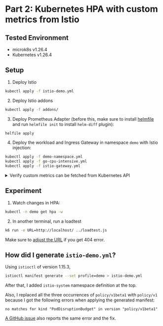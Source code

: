 # Part 2: Kubernetes HPA with custom metrics from Istio

## Tested Environment

* microk8s v1.26.4
* Kubernetes v1.26.4


## Setup

1. Deploy Istio
```sh
kubectl apply -f istio-demo.yml
```

2. Deploy Istio addons
```sh
kubectl apply -f addons/
```

3. Deploy Prometheus Adapter (before this, make sure to install [helmfile](https://github.com/helmfile/helmfile) and run `helmfile init` to install `helm-diff` plugin):
```sh
helfile apply
```

4. Deploy the workload and Ingress Gateway in namespace `demo` with Istio injection:
```sh
kubectl apply -f demo-namespace.yml
kubectl apply -f go-cpu-intensive.yml
kubectl apply -f istio-gateway.yml
```

<details>
<summary> Verify custom metrics can be fetched from Kubernetes API </summary>

1. `requests_per_second`
```sh
kubectl get --raw /apis/custom.metrics.k8s.io/v1beta1/namespaces/demo/services/go-cpu-intensive/requests_per_second
```

The output should look like:
```json
{
  "kind": "MetricValueList",
  "apiVersion": "custom.metrics.k8s.io/v1beta1",
  "metadata": {},
  "items": [
    {
      "describedObject": {
        "kind": "Service",
        "namespace": "demo",
        "name": "go-cpu-intensive",
        "apiVersion": "/v1"
      },
      "metricName": "requests_per_second",
      "timestamp": "2023-06-04T02:26:01Z",
      "value": "3171m",
      "selector": null
    }
  ]
}
```

2. `request_duration_seconds_90tile`
```sh
kubectl get --raw /apis/custom.metrics.k8s.io/v1beta1/namespaces/demo/deployments/go-cpu-intensive/request_duration_seconds_90tile
```

The output should look like:
```json
{
  "kind": "MetricValueList",
  "apiVersion": "custom.metrics.k8s.io/v1beta1",
  "metadata": {},
  "items": [
    {
      "describedObject": {
        "kind": "Deployment",
        "namespace": "demo",
        "name": "go-cpu-intensive",
        "apiVersion": "apps/v1"
      },
      "metricName": "request_duration_seconds_90tile",
      "timestamp": "2023-06-04T02:25:15Z",
      "value": "0",
      "selector": null
    }
  ]
}
```

</details>


## Experiment

1. Watch changes in HPA:
```sh
kubectl -n demo get hpa -w
```

2. In another terminal, run a loadtest
```sh
k6 run -e URL=http://localhost/ ../loadtest.js
```
Make sure to [adjust the URL](https://github.com/ryojp/istio-observability#curl-localhost-hangs) if you get 404 error.


## How did I generate `istio-demo.yml`?

Using `istioctl` of version 1.15.3,
```sh
istioctl manifest generate --set profile=demo > istio-demo.yml
```

After that, I added `istio-system` namespace definition at the top.

Also, I replaced all the three occurrences of `policy/v1beta1` with `policy/v1` because I got the following errors when applying the generated manifest:
```
no matches for kind "PodDisruptionBudget" in version "policy/v1beta1"
```

[A GitHub issue](https://github.com/kubernetes-sigs/metrics-server/issues/1104) also reports the same error and the fix.

